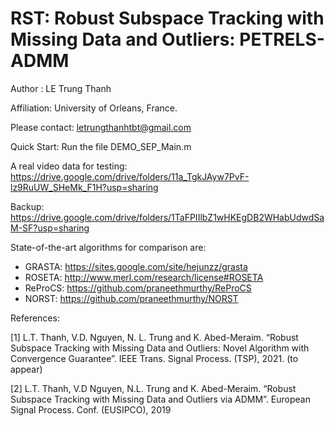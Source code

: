 # RST: Robust Subspace Tracking with Missing Data and Outliers: PETRELS-ADMM

Author     : LE Trung Thanh

Affiliation: University of Orleans, France.

Please contact: letrungthanhtbt@gmail.com

Quick Start: Run the file DEMO_SEP_Main.m

A real video data for testing: https://drive.google.com/drive/folders/11a_TgkJAyw7PvF-lz9RuUW_SHeMk_F1H?usp=sharing 

Backup: https://drive.google.com/drive/folders/1TaFPIIlbZ1wHKEgDB2WHabUdwdSaM-SF?usp=sharing


State-of-the-art algorithms for comparison are: 
+ GRASTA: https://sites.google.com/site/hejunzz/grasta
+ ROSETA: http://www.merl.com/research/license#ROSETA
+ ReProCS: https://github.com/praneethmurthy/ReProCS
+ NORST: https://github.com/praneethmurthy/NORST

References: 

[1] L.T. Thanh, V.D. Nguyen, N. L. Trung and K. Abed-Meraim. “Robust Subspace Tracking with Missing Data and Outliers: Novel Algorithm with Convergence Guarantee”. IEEE
Trans. Signal Process. (TSP), 2021. (to appear)

[2] L.T. Thanh, V.D Nguyen, N.L. Trung and K. Abed-Meraim. “Robust Subspace Tracking with Missing Data and Outliers via ADMM”. European Signal Process. Conf. (EUSIPCO), 2019


